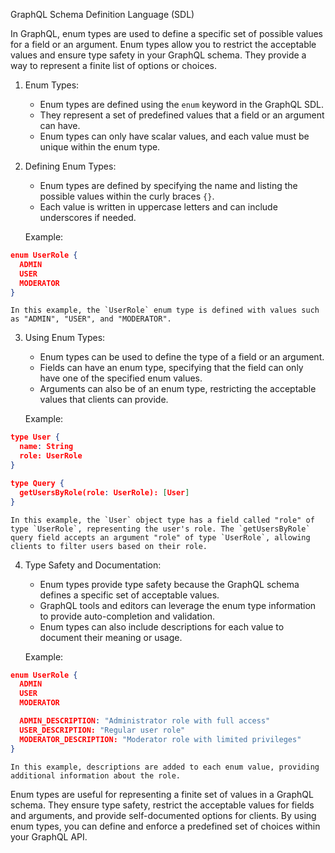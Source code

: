 GraphQL Schema Definition Language (SDL)

In GraphQL, enum types are used to define a specific set of possible values for a field or an argument. Enum types allow you to restrict the acceptable values and ensure type safety in your GraphQL schema. They provide a way to represent a finite list of options or choices.

1. Enum Types:
    
    - Enum types are defined using the `enum` keyword in the GraphQL SDL.
    - They represent a set of predefined values that a field or an argument can have.
    - Enum types can only have scalar values, and each value must be unique within the enum type.
2. Defining Enum Types:
    
    - Enum types are defined by specifying the name and listing the possible values within the curly braces `{}`.
    - Each value is written in uppercase letters and can include underscores if needed.
    
    Example:
    
``` json
enum UserRole {
  ADMIN
  USER
  MODERATOR
}
```
    
    In this example, the `UserRole` enum type is defined with values such as "ADMIN", "USER", and "MODERATOR".
    
3. Using Enum Types:
    
    - Enum types can be used to define the type of a field or an argument.
    - Fields can have an enum type, specifying that the field can only have one of the specified enum values.
    - Arguments can also be of an enum type, restricting the acceptable values that clients can provide.
    
    Example:
    
``` json
type User {
  name: String
  role: UserRole
}

type Query {
  getUsersByRole(role: UserRole): [User]
}
```
    
    In this example, the `User` object type has a field called "role" of type `UserRole`, representing the user's role. The `getUsersByRole` query field accepts an argument "role" of type `UserRole`, allowing clients to filter users based on their role.
    
4. Type Safety and Documentation:
    
    - Enum types provide type safety because the GraphQL schema defines a specific set of acceptable values.
    - GraphQL tools and editors can leverage the enum type information to provide auto-completion and validation.
    - Enum types can also include descriptions for each value to document their meaning or usage.
    
    Example:
    
``` json
enum UserRole {
  ADMIN
  USER
  MODERATOR

  ADMIN_DESCRIPTION: "Administrator role with full access"
  USER_DESCRIPTION: "Regular user role"
  MODERATOR_DESCRIPTION: "Moderator role with limited privileges"
}
```
    
    In this example, descriptions are added to each enum value, providing additional information about the role.
    

Enum types are useful for representing a finite set of values in a GraphQL schema. They ensure type safety, restrict the acceptable values for fields and arguments, and provide self-documented options for clients. By using enum types, you can define and enforce a predefined set of choices within your GraphQL API.